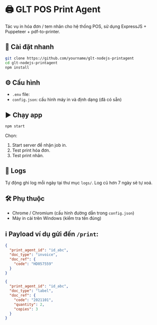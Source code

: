 # 🖨️ GLT POS Print Agent

Tác vụ in hóa đơn / tem nhãn cho hệ thống POS, sử dụng ExpressJS + Puppeteer + pdf-to-printer.

## 🚀 Cài đặt nhanh

```bash
git clone https://github.com/yourname/glt-nodejs-printagent
cd glt-nodejs-printagent
npm install
```

## ⚙️ Cấu hình

- `.env` file:
- `config.json`: cấu hình máy in và định dạng (đã có sẵn)

## ▶️ Chạy app

```bash
npm start
```

Chọn:

1. Start server để nhận job in.
2. Test print hóa đơn.
3. Test print nhãn.

## 📂 Logs

Tự động ghi log mỗi ngày tại thư mục `logs/`. Log cũ hơn 7 ngày sẽ tự xoá.

## 🛠️ Phụ thuộc

- Chrome / Chromium (cấu hình đường dẫn trong `config.json`)
- Máy in cài trên Windows (kiểm tra tên đúng)

## ℹ️ Payload ví dụ gửi đến `/print`:

```json
{
  "print_agent_id": "id_abc",
  "doc_type": "invoice",
  "doc_ref": {
    "code": "HD057559"
  }
}
```

```json
{
  "print_agent_id": "id_abc",
  "doc_type": "label",
  "doc_ref": {
    "code": "2021101",
    "quantity": 2,
    "copies": 3
  }
}
```
